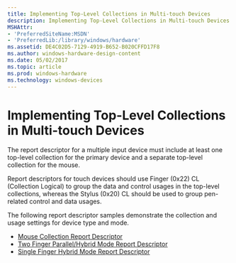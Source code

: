 ```yaml
---
title: Implementing Top-Level Collections in Multi-touch Devices
description: Implementing Top-Level Collections in Multi-touch Devices
MSHAttr:
- 'PreferredSiteName:MSDN'
- 'PreferredLib:/library/windows/hardware'
ms.assetid: DE4C02D5-7129-4919-B652-B020CFFD17F8
ms.author: windows-hardware-design-content
ms.date: 05/02/2017
ms.topic: article
ms.prod: windows-hardware
ms.technology: windows-devices
---
```


# Implementing Top-Level Collections in Multi-touch Devices


The report descriptor for a multiple input device must include at least one top-level collection for the primary device and a separate top-level collection for the mouse.

Report descriptors for touch devices should use Finger (0x22) CL (Collection Logical) to group the data and control usages in the top-level collections, whereas the Stylus (0x20) CL should be used to group pen-related control and data usages.

The following report descriptor samples demonstrate the collection and usage settings for device type and mode.

-   [Mouse Collection Report Descriptor](mouse-collection-report-descriptor.md)
-   [Two Finger Parallel/Hybrid Mode Report Descriptor](two-finger-parallel-hybrid-mode-report-descriptor.md)
-   [Single Finger Hybrid Mode Report Descriptor](single-finger-hybrid-mode-report-descriptor.md)

 

 






